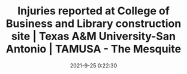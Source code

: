 ---
"title": "Injuries reported at College of Business and Library construction site | Texas A&M University-San Antonio | TAMUSA - The Mesquite"
"date": "2021-9-25 0:22:30"
"feed_name": "GOOGLENEWSCONSTRUCTION"
"feed_website": "https://news.google.com/search?q=construction%2Bincident&hl=en-US&gl=US&ceid=US:en"
"feed_rss": "https://news.google.com/rss/search?q=construction%2Bincident&hl=en-US&gl=US&ceid=US:en"
"link": "https://mesquite-news.com/injuries-reported-at-college-of-business-and-library-construction-site/"
"source": "{'href': 'https://mesquite-news.com', 'title': 'The Mesquite'}"
"file": "_posts/2021-1-1-996833b03cc1ff62331613855a033de3044599fc.md"
"accident": "0"
"drilling": "0"
"dead": "0"
"injured": "0"
"arrested": "0"
"where": "unknown site"
"place": "unknown place"
---